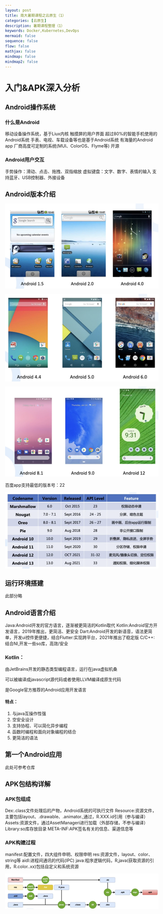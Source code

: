 ```yaml
---
layout: post
title: 南大暑期课程之云原生（1）
categories: [云原生]
description: 暑期课程整理（1）
keywords: Docker,Kubernetes,DevOps
mermaid: false
sequence: false
flow: false
mathjax: false
mindmap: false
mindmap2: false
---
```


# 入门&APK深入分析

## Android操作系统

### 什么是Android

移动设备操作系统，基于Liux内核
触摸屏的用户界面
超过80%的智能手机使用的Android系统
手表、电视、车载设备等也是基于Android系统
有海量的Android app
厂商高度可定制的系统(MUI、ColorOS、Flyme等)
开源

### Android用户交互

手势操作：滑动、点击、拖拽、双指缩放
虚拟键盘：文字、数字、表情的输入
支持蓝牙、USB控制器、外接设备

## Android版本介绍

![202307161941223.png](https://github.com/ShadowOnYOU/images/blob/main/202307161941223.png?raw=true)

![202307161941127.png](https://github.com/ShadowOnYOU/images/blob/main/202307161941127.png?raw=true)

![](https://github.com/ShadowOnYOU/images/blob/main/202307161942389.png?raw=true)

百度app支持最低的版本号：22

![202307161945122.png](https://github.com/ShadowOnYOU/images/blob/main/202307161945122.png?raw=true)

## 运行环境搭建

此部分略

## Android语言介绍

Java:Android开发的官方语言，逐渐被更简洁的Kotlin取代
Kotlin:Android官方开发语言，2019年推出，更简洁、更安全
Dart:Android开发的新语音，语法更简单，开发ui控件更便捷，结合Flutter:实现跨平台，2021年推出了稳定版
C/C++:结合NI,开发一些so库，高效/安全

### Kotlin：

由JetBrains开发的静态类型编程语言，运行在java虚拟机桑

可以被编译成javascript源代码或者使用LLVM编译成原生代码

是Google官方推荐的Android应用开发语言

#### 特点：

1. 与java互操作性强
2. 空安全设计
3. 支持协程、可以简化异步编程
4. 函数时编程和面向对象编程的结合
5. 更简洁的语法

## 第一个Android应用

此处可参考仓库

## APK包结构详解

### APK包组成

Dex:.class文件处理后的产物，Android系统的可执行文件
Resource:资源文件，主要包括layout、.drawable、.animator.,通过，R.XXX.id引用（参与编译）
Assets:资源文件，通过AssetManageri进行加载（外部存储，不参与编译）
Library:so库存放目录
META-INF:APK签名有关的信息、渠道信息等

### APK构建过程

manifest:配置文件，四大组件申明、权限申明
res:资源文件，layout、color、string等
aidl:进程间通讯的代码(IPC)
java:程序逻辑代码，R,java(获取资源的引用，R.color..xx)包括自定义和系统资源

![202307162014880.png](https://github.com/ShadowOnYOU/images/blob/main/202307162014880.png?raw=true)